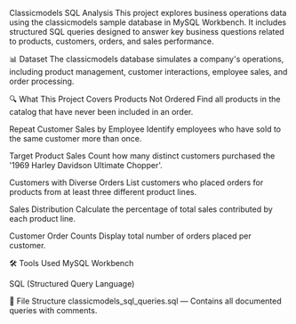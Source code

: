 Classicmodels SQL Analysis
This project explores business operations data using the classicmodels sample database in MySQL Workbench. It includes structured SQL queries designed to answer key business questions related to products, customers, orders, and sales performance.

📊 Dataset
The classicmodels database simulates a company's operations, including product management, customer interactions, employee sales, and order processing.

🔍 What This Project Covers
Products Not Ordered
Find all products in the catalog that have never been included in an order.

Repeat Customer Sales by Employee
Identify employees who have sold to the same customer more than once.

Target Product Sales
Count how many distinct customers purchased the '1969 Harley Davidson Ultimate Chopper'.

Customers with Diverse Orders
List customers who placed orders for products from at least three different product lines.

Sales Distribution
Calculate the percentage of total sales contributed by each product line.

Customer Order Counts
Display total number of orders placed per customer.

🛠️ Tools Used
MySQL Workbench

SQL (Structured Query Language)

📁 File Structure
classicmodels_sql_queries.sql — Contains all documented queries with comments.
